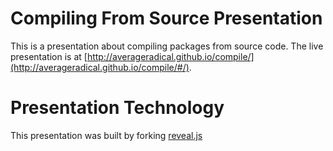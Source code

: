 # Compiling From Source Presentation

This is a presentation about compiling packages from source code. The live presentation is at [http://averageradical.github.io/compile/](http://averageradical.github.io/compile/#/).

# Presentation Technology

This presentation was built by forking [reveal.js](https://github.com/hakimel/reveal.js)
